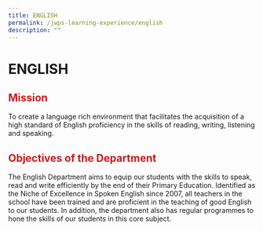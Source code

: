 ```yaml
---
title: ENGLISH
permalink: /jwps-learning-experience/english
description: ""
---
```

# ENGLISH

## <span style = "color: #c81b1b"> <b>Mission</b> </span>

To create a language rich environment that facilitates the acquisition of a high standard of English proficiency in the skills of reading, writing, listening and speaking.  
  
## <span style = "color: #c81b1b"> <b>Objectives of the Department</b> </span>


The English Department aims to equip our students with the skills to speak, read and write efficiently by the end of their Primary Education. Identified as the Niche of Excellence in Spoken English since 2007, all teachers in the school have been trained and are proficient in the teaching of good English to our students. In addition, the department also has regular programmes to hone the skills of our students in this core subject.